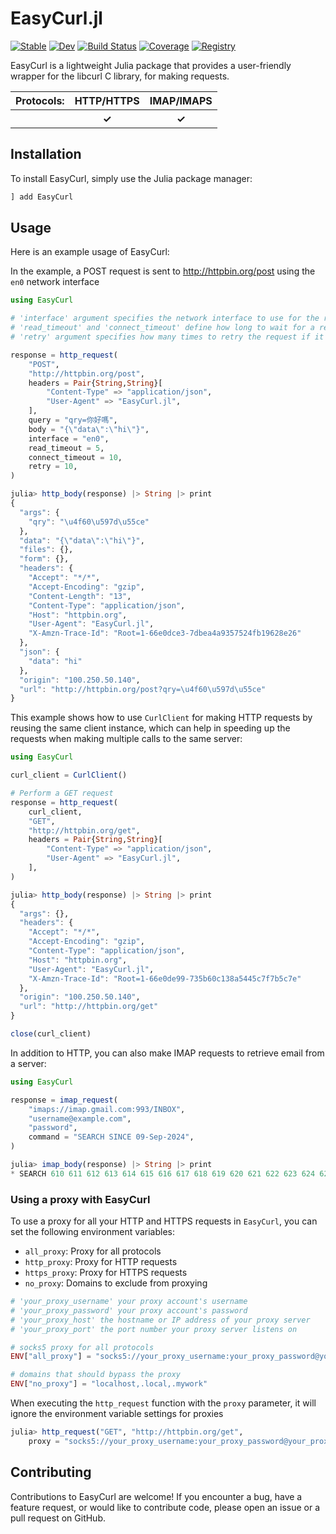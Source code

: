 # EasyCurl.jl

[![Stable](https://img.shields.io/badge/docs-stable-blue.svg)](https://bhftbootcamp.github.io/EasyCurl.jl/stable)
[![Dev](https://img.shields.io/badge/docs-dev-blue.svg)](https://bhftbootcamp.github.io/EasyCurl.jl/dev)
[![Build Status](https://github.com/bhftbootcamp/EasyCurl.jl/actions/workflows/CI.yml/badge.svg?branch=master)](https://github.com/bhftbootcamp/EasyCurl.jl/actions/workflows/CI.yml?query=branch%3Amain)
[![Coverage](https://codecov.io/gh/bhftbootcamp/EasyCurl.jl/branch/master/graph/badge.svg)](https://codecov.io/gh/bhftbootcamp/EasyCurl.jl)
[![Registry](https://img.shields.io/badge/registry-General-4063d8)](https://github.com/JuliaRegistries/General)

EasyCurl is a lightweight Julia package that provides a user-friendly wrapper for the libcurl C library, for making requests.

<html lang="en">
  <body>
      <table>
          <tr>
              <th>Protocols:</th>
              <th><div align="center">HTTP/HTTPS</div></th>
              <th><div align="center">IMAP/IMAPS</div></th>
          </tr>
          <tr>
              <th></th>
              <th><div align="center">✓</div></th>
              <th><div align="center">✓</div></th>
          </tr>
      </table>
  </body>
</html>

## Installation

To install EasyCurl, simply use the Julia package manager:

```julia
] add EasyCurl
```

## Usage

Here is an example usage of EasyCurl:

In the example, a POST request is sent to http://httpbin.org/post using the `en0` network interface

```julia
using EasyCurl

# 'interface' argument specifies the network interface to use for the request
# 'read_timeout' and 'connect_timeout' define how long to wait for a response or connection
# 'retry' argument specifies how many times to retry the request if it fails initially

response = http_request(
    "POST",
    "http://httpbin.org/post",
    headers = Pair{String,String}[
        "Content-Type" => "application/json",
        "User-Agent" => "EasyCurl.jl",
    ],
    query = "qry=你好嗎",
    body = "{\"data\":\"hi\"}",
    interface = "en0",
    read_timeout = 5,
    connect_timeout = 10,
    retry = 10,
)

julia> http_body(response) |> String |> print
{
  "args": {
    "qry": "\u4f60\u597d\u55ce"
  }, 
  "data": "{\"data\":\"hi\"}", 
  "files": {}, 
  "form": {}, 
  "headers": {
    "Accept": "*/*", 
    "Accept-Encoding": "gzip", 
    "Content-Length": "13", 
    "Content-Type": "application/json", 
    "Host": "httpbin.org", 
    "User-Agent": "EasyCurl.jl", 
    "X-Amzn-Trace-Id": "Root=1-66e0dce3-7dbea4a9357524fb19628e26"
  }, 
  "json": {
    "data": "hi"
  }, 
  "origin": "100.250.50.140", 
  "url": "http://httpbin.org/post?qry=\u4f60\u597d\u55ce"
}
```

This example shows how to use `CurlClient` for making HTTP requests by reusing the same client instance, which can help in speeding up the requests when making multiple calls to the same server:

```julia
using EasyCurl

curl_client = CurlClient()

# Perform a GET request
response = http_request(
    curl_client,
    "GET",
    "http://httpbin.org/get",
    headers = Pair{String,String}[
        "Content-Type" => "application/json",
        "User-Agent" => "EasyCurl.jl",
    ],
)

julia> http_body(response) |> String |> print
{
  "args": {}, 
  "headers": {
    "Accept": "*/*", 
    "Accept-Encoding": "gzip", 
    "Content-Type": "application/json", 
    "Host": "httpbin.org", 
    "User-Agent": "EasyCurl.jl", 
    "X-Amzn-Trace-Id": "Root=1-66e0de99-735b60c138a5445c7f7b5c7e"
  }, 
  "origin": "100.250.50.140", 
  "url": "http://httpbin.org/get"
}

close(curl_client)
```

In addition to HTTP, you can also make IMAP requests to retrieve email from a server:

```julia
using EasyCurl

response = imap_request(
    "imaps://imap.gmail.com:993/INBOX",
    "username@example.com",
    "password",
    command = "SEARCH SINCE 09-Sep-2024",
)

julia> imap_body(response) |> String |> print
* SEARCH 610 611 612 613 614 615 616 617 618 619 620 621 622 623 624 625 626 627 628 629
```

### Using a proxy with EasyCurl

To use a proxy for all your HTTP and HTTPS requests in `EasyCurl`, you can set the following environment variables:

- `all_proxy`: Proxy for all protocols
- `http_proxy`: Proxy for HTTP requests
- `https_proxy`: Proxy for HTTPS requests
- `no_proxy`: Domains to exclude from proxying

```julia
# 'your_proxy_username' your proxy account's username
# 'your_proxy_password' your proxy account's password
# 'your_proxy_host' the hostname or IP address of your proxy server
# 'your_proxy_port' the port number your proxy server listens on

# socks5 proxy for all protocols
ENV["all_proxy"] = "socks5://your_proxy_username:your_proxy_password@your_proxy_host:your_proxy_port"

# domains that should bypass the proxy
ENV["no_proxy"] = "localhost,.local,.mywork"
```

When executing the `http_request` function with the `proxy` parameter, it will ignore the environment variable settings for proxies

```julia
julia> http_request("GET", "http://httpbin.org/get",
    proxy = "socks5://your_proxy_username:your_proxy_password@your_proxy_host:your_proxy_port")
```

## Contributing
Contributions to EasyCurl are welcome! If you encounter a bug, have a feature request, or would like to contribute code, please open an issue or a pull request on GitHub.
